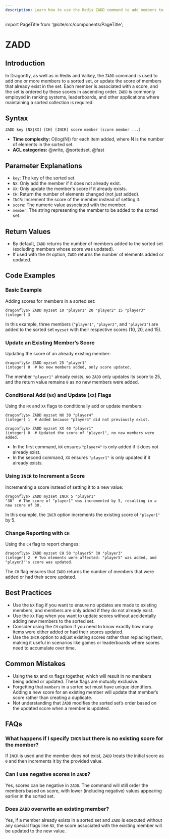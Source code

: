 ```yaml
---
description: Learn how to use the Redis ZADD command to add members to sorted sets with ease, plus expert tips beyond the official Redis docs.
---
```


import PageTitle from '@site/src/components/PageTitle';

# ZADD

<PageTitle title="Redis ZADD Explained (Better Than Official Docs)" />

## Introduction

In Dragonfly, as well as in Redis and Valkey, the `ZADD` command is used to add one or more members to a sorted set, or update the score of members that already exist in the set.
Each member is associated with a score, and the set is ordered by these scores in ascending order.
`ZADD` is commonly employed in ranking systems, leaderboards, and other applications where maintaining a sorted collection is required.

## Syntax

```shell
ZADD key [NX|XX] [CH] [INCR] score member [score member ...]
```

- **Time complexity:** O(log(N)) for each item added, where N is the number of elements in the sorted set.
- **ACL categories:** @write, @sortedset, @fast

## Parameter Explanations

- `key`: The key of the sorted set.
- `NX`: Only add the member if it does not already exist.
- `XX`: Only update the member's score if it already exists.
- `CH`: Return the number of elements changed (not just added).
- `INCR`: Increment the score of the member instead of setting it.
- `score`: The numeric value associated with the member.
- `member`: The string representing the member to be added to the sorted set.

## Return Values

- By default, `ZADD` returns the number of members added to the sorted set (excluding members whose score was updated).
- If used with the `CH` option, `ZADD` returns the number of elements added or updated.

## Code Examples

### Basic Example

Adding scores for members in a sorted set:

```shell
dragonfly$> ZADD myzset 10 "player1" 20 "player2" 15 "player3"
(integer) 3
```

In this example, three members (`"player1"`, `"player2"`, and `"player3"`) are added to the sorted set `myzset` with their respective scores (10, 20, and 15).

### Update an Existing Member’s Score

Updating the score of an already existing member:

```shell
dragonfly$> ZADD myzset 25 "player1"
(integer) 0  # No new members added, only score updated.
```

The member `"player1"` already exists, so `ZADD` only updates its score to 25, and the return value remains `0` as no new members were added.

### Conditional Add (`NX`) and Update (`XX`) Flags

Using the `NX` and `XX` flags to conditionally add or update members:

```shell
dragonfly$> ZADD myzset NX 30 "player4"
(integer) 1  # Added because "player4" did not previously exist.

dragonfly$> ZADD myzset XX 40 "player1"
(integer) 0  # Updated the score of "player1", no new members were added.
```

- In the first command, `NX` ensures `"player4"` is only added if it does not already exist.
- In the second command, `XX` ensures `"player1"` is only updated if it already exists.

### Using `INCR` to Increment a Score

Incrementing a score instead of setting it to a new value:

```shell
dragonfly$> ZADD myzset INCR 5 "player1"
"30"  # The score of "player1" was incremented by 5, resulting in a new score of 30.
```

In this example, the `INCR` option increments the existing score of `"player1"` by 5.

### Change Reporting with `CH`

Using the `CH` flag to report changes:

```shell
dragonfly$> ZADD myzset CH 50 "player5" 30 "player3"
(integer) 2  # Two elements were affected: "player5" was added, and "player3"'s score was updated.
```

The `CH` flag ensures that `ZADD` returns the number of members that were added or had their score updated.

## Best Practices

- Use the `NX` flag if you want to ensure no updates are made to existing members, and members are only added if they do not already exist.
- Use the `XX` flag when you want to update scores without accidentally adding new members to the sorted set.
- Consider using the `CH` option if you need to know exactly how many items were either added or had their scores updated.
- Use the `INCR` option to adjust existing scores rather than replacing them, making it useful in scenarios like games or leaderboards where scores need to accumulate over time.

## Common Mistakes

- Using the `NX` and `XX` flags together, which will result in no members being added or updated. These flags are mutually exclusive.
- Forgetting that `members` in a sorted set must have unique identifiers. Adding a new score for an existing member will update that member’s score rather than creating a duplicate.
- Not understanding that `ZADD` modifies the sorted set’s order based on the updated score when a member is updated.

## FAQs

### What happens if I specify `INCR` but there is no existing score for the member?

If `INCR` is used and the member does not exist, `ZADD` treats the initial score as `0` and then increments it by the provided value.

### Can I use negative scores in `ZADD`?

Yes, scores can be negative in `ZADD`. The command will still order the members based on score, with lower (including negative) values appearing earlier in the sorted set.

### Does `ZADD` overwrite an existing member?

Yes, if a member already exists in a sorted set and `ZADD` is executed without any special flags like `NX`, the score associated with the existing member will be updated to the new value.
